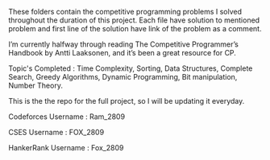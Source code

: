 These folders contain the competitive programming problems I solved throughout the duration of this project.
Each file have solution to mentioned problem and first line of the solution have link of the problem as a comment.

I’m currently halfway through reading The Competitive Programmer’s Handbook by Antti Laaksonen, and it’s been a great resource for CP.

Topic's Completed :
Time Complexity, 
Sorting, 
Data Structures, 
Complete Search, 
Greedy Algorithms, 
Dynamic Programming, 
Bit manipulation, 
Number Theory.

This is the the repo for the full project, so I will be updating it everyday.

Codeforces Username : Ram_2809

CSES Username : FOX_2809

HankerRank Username : Fox_2809
